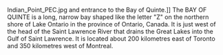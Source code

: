 Indian_Point_PEC.jpg and entrance to the Bay of Quinte.]] The BAY OF QUINTE is a long, narrow bay shaped like the letter "Z" on the northern shore of Lake Ontario in the province of Ontario, Canada. It is just west of the head of the Saint Lawrence River that drains the Great Lakes into the Gulf of Saint Lawrence. It is located about 200 kilometres east of Toronto and 350 kilometres west of Montreal.

